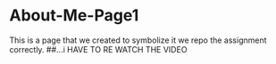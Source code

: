 # About-Me-Page1
This is a page that we created to symbolize it we repo the assignment correctly.
##...i HAVE TO RE WATCH THE VIDEO
